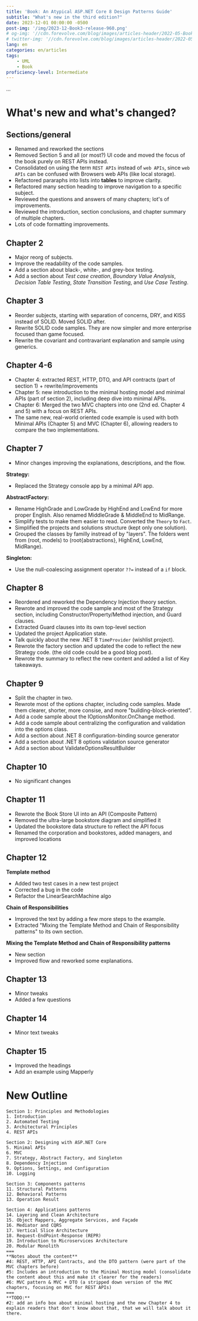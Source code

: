 ```yaml
---
title: 'Book: An Atypical ASP.NET Core 8 Design Patterns Guide'
subtitle: "What's new in the third edition?"
date: 2023-12-01 00:00:00 -0500
post-img: '/img/2023-12-Book3-release-960.png'
# og-img: '//cdn.forevolve.com/blog/images/articles-header/2022-05-Book2-release-LinkedIn.png'
# twitter-img: '//cdn.forevolve.com/blog/images/articles-header/2022-05-Book2-release-LinkedIn.png'
lang: en
categories: en/articles
tags:
    - UML
    - Book
proficiency-level: Intermediate
---
```


...

# What's new and what's changed?

## Sections/general

-   Renamed and reworked the sections
-   Removed Section 5 and all (or most?) UI code and moved the focus of the book purely on REST APIs instead.
-   Consolidated on using the term `REST APIs` instead of `web APIs`, since `web APIs` can be confused with Browsers web APIs (like local storage).
-   Refactored pararaphs into lists into **tables** to improve clarity.
-   Refactored many section heading to improve navigation to a specific subject.
-   Reviewed the questions and answers of many chapters; lot's of improvements.
-   Reviewed the introduction, section conclusions, and chapter summary of multiple chapters.
-   Lots of code formatting improvements.

## Chapter 2

-   Major reorg of subjects.
-   Improve the readability of the code samples.
-   Add a section about black-, white-, and grey-box testing.
-   Add a section about _Test case creation_, _Boundary Value Analysis_, _Decision Table Testing_, _State Transition Testing_, and _Use Case Testing_.

## Chapter 3

-   Reorder subjects, starting with separation of concerns, DRY, and KISS instead of SOLID. Moved SOLID after.
-   Rewrite SOLID code samples. They are now simpler and more enterprise focused than game focused.
-   Rewrite the covariant and contravariant explanation and sample using generics.

## Chapter 4-6

-   Chapter 4: extracted REST, HTTP, DTO, and API contracts (part of section 1) + rewrite/improvements
-   Chapter 5: new introduction to the minimal hosting model and minimal APIs (part of section 2), including deep dive into minimal APIs.
-   Chapter 6: Merged the two MVC chapters into one (2nd ed. Chapter 4 and 5) with a focus on REST APIs.
-   The same new, real-world oriented code example is used with both Minimal APIs (Chapter 5) and MVC (Chapter 6), allowing readers to compare the two implementations.

## Chapter 7

-   Minor changes improving the explanations, descriptions, and the flow.

**Strategy:**

-   Replaced the Strategy console app by a minimal API app.

**AbstractFactory:**

-   Rename HighGrade and LowGrade by HighEnd and LowEnd for more proper English. Also renamed MiddleGrade & MiddleEnd to MidRange.
-   Simplify tests to make them easier to read. Converted the `Theory` to `Fact`.
-   Simplified the projects and solutions structure (kept only one solution).
-   Grouped the classes by familly instread of by "layers". The folders went from (root, models) to (root{abstractions}, HighEnd, LowEnd, MidRange).

**Singleton:**

-   Use the null-coalescing assignment operator `??=` instead of a `if` block.

## Chapter 8

-   Reordered and reworked the Dependency Injection theory section.
-   Rewrote and improved the code sample and most of the Strategy section, including Constructor/Property/Method injection, and Guard clauses.
-   Extracted Guard clauses into its own top-level section
-   Updated the project Application state.
-   Talk quickly about the new .NET 8 `TimeProvider` (wishlist project).
-   Rewrote the factory section and updated the code to reflect the new Strategy code. (the old code could be a good blog post).
-   Rewrote the summary to reflect the new content and added a list of Key takeaways.

## Chapter 9

-   Split the chapter in two.
-   Rewrote most of the options chapter, including code samples. Made them clearer, shorter, more consise, and more "building-block-oriented".
-   Add a code sample about the IOptionsMonitor.OnChange method.
-   Add a code sample about centralizing the configuration and validation into the options class.
-   Add a section about .NET 8 configuration-binding source generator
-   Add a section about .NET 8 options validation source generator
-   Add a section about ValidateOptionsResultBuilder

## Chapter 10

-   No significant changes

## Chapter 11

-   Rewrote the Book Store UI into an API (Composite Pattern)
-   Removed the ultra-large bookstore diagram and simplified it
-   Updated the bookstore data structure to reflect the API focus
-   Renamed the corporation and bookstores, added managers, and improved locations

## Chapter 12

**Template method**

-   Added two test cases in a new test project
-   Corrected a bug in the code
-   Refactor the LinearSearchMachine algo

**Chain of Responsibilities**

-   Improved the text by adding a few more steps to the example.
-   Extracted "Mixing the Template Method and Chain of Responsibility patterns" to its own section.

**Mixing the Template Method and Chain of Responsibility patterns**

-   New section
-   Improved flow and reworked some explanations.

## Chapter 13

-   Minor tweaks
-   Added a few questions

## Chapter 14

-   Minor text tweaks

## Chapter 15

-   Improved the headings
-   Add an example using Mapperly

# New Outline

```
Section 1: Principles and Methodologies
1. Introduction
2. Automated Testing
3. Architectural Principles
4. REST APIs

Section 2: Designing with ASP.NET Core
5. Minimal APIs
6. MVC
7. Strategy, Abstract Factory, and Singleton
8. Dependency Injection
9. Options, Settings, and Configuration
10. Logging

Section 3: Components patterns
11. Structural Patterns
12. Behavioral Patterns
13. Operation Result

Section 4: Applications patterns
14. Layering and Clean Architecture
15. Object Mappers, Aggregate Services, and Façade
16. Mediator and CQRS
17. Vertical Slice Architecture
18. Request-EndPoint-Response (REPR)
19. Introduction to Microservices Architecture
20. Modular Monolith
===
**Notes about the content**
#4: REST, HTTP, API Contracts, and the DTO pattern (were part of the MVC chapters before)
#5: Includes an introduction to the Minimal Hosting model (consolidate the content about this and make it clearer for the readers)
#6: MVC pattern & MVC + DTO (a stripped down version of the MVC chapters, focusing on MVC for REST APIs)
===
**TODO:**
#2: add an info box about minimal hosting and the new Chapter 4 to explain readers that don't know about that, that we will talk about it there.
```
